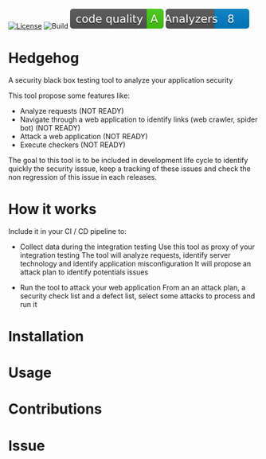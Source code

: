 [![License](https://img.shields.io/badge/license-Apache%202-4EB1BA.svg)](https://github.com/kevinramage/hedgehog/blob/main/LICENSE)
![Build](https://github.com/kevinramage/hedgehog/workflows/build/badge.svg)
![Quality](./.github/current/quality.svg)
![Analyzers](./.github/current/analyzers.svg)


# Hedgehog
A security black box testing tool to analyze your application security 

This tool propose some features like:
* Analyze requests (NOT READY)
* Navigate through a web application to identify links (web crawler, spider bot) (NOT READY)
* Attack a web application (NOT READY)
* Execute checkers (NOT READY)

The goal to this tool is to be included in development life cycle to identify quickly the security isssue, keep a tracking of these issues and check the non regression of this issue in each releases.

# How it works

Include it in your CI / CD pipeline to:
* Collect data during the integration testing
Use this tool as proxy of your integration testing
The tool will analyze requests, identify server technology and identify application misconfiguration
It will propose an attack plan to identify potentials issues

* Run the tool to attack your web application
From an an attack plan, a security check list and a defect list, select some attacks to process and run it

# Installation

# Usage

# Contributions

# Issue